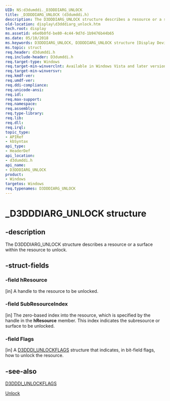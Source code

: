 ```yaml
---
UID: NS:d3dumddi._D3DDDIARG_UNLOCK
title: _D3DDDIARG_UNLOCK (d3dumddi.h)
description: The D3DDDIARG_UNLOCK structure describes a resource or a surface within the resource to unlock.
old-location: display\d3dddiarg_unlock.htm
tech.root: display
ms.assetid: e6e0b0fd-be80-4c44-9d7d-1b9476b44b65
ms.date: 05/10/2018
ms.keywords: D3DDDIARG_UNLOCK, D3DDDIARG_UNLOCK structure [Display Devices], UMDisplayDriver_param_Structs_ae4773cf-d43a-4468-8d6b-a4c4fa9b55fa.xml, _D3DDDIARG_UNLOCK, d3dumddi/D3DDDIARG_UNLOCK, display.d3dddiarg_unlock
ms.topic: struct
req.header: d3dumddi.h
req.include-header: D3dumddi.h
req.target-type: Windows
req.target-min-winverclnt: Available in Windows Vista and later versions of the Windows operating systems.
req.target-min-winversvr: 
req.kmdf-ver: 
req.umdf-ver: 
req.ddi-compliance: 
req.unicode-ansi: 
req.idl: 
req.max-support: 
req.namespace: 
req.assembly: 
req.type-library: 
req.lib: 
req.dll: 
req.irql: 
topic_type:
- APIRef
- kbSyntax
api_type:
- HeaderDef
api_location:
- d3dumddi.h
api_name:
- D3DDDIARG_UNLOCK
product:
- Windows
targetos: Windows
req.typenames: D3DDDIARG_UNLOCK
---
```


# _D3DDDIARG_UNLOCK structure


## -description


The D3DDDIARG_UNLOCK structure describes a resource or a surface within the resource to unlock. 


## -struct-fields




### -field hResource

[in] A handle to the resource to be unlocked. 


### -field SubResourceIndex

[in] The zero-based index into the resource, which is specified by the handle in the <b>hResource</b> member. This index indicates the subresource or surface to be unlocked.


### -field Flags

[in] A <a href="https://msdn.microsoft.com/library/windows/hardware/ff544680">D3DDDI_UNLOCKFLAGS</a> structure that indicates, in bit-field flags, how to unlock the resource.


## -see-also




<a href="https://msdn.microsoft.com/library/windows/hardware/ff544680">D3DDDI_UNLOCKFLAGS</a>



<a href="https://msdn.microsoft.com/23cc9c64-99d4-4602-a1b0-234fe7fcc3da">Unlock</a>
 

 

